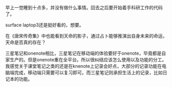 早上一觉睡到十点多，并没有做什么事情。回去之后要开始着手科研工作的代码了。

surface laptop3还是挺好看的，想要。

在《唐宋传奇集》中也能看到天命的影子，通过占卜能够推演出自身未来的命运，天命是否真的存在？

三星笔记和onenote相比，三星笔记在移动端的体验要好于onenote，毕竟都是自家生产的。但是onenote重在全平台。所以很纠结应该怎么使用以及功能的分工。我感觉关于课堂笔记之类的还是在knenote上记录会好点，大部分的记录功能在电脑端完成，移动端只需要可以复习即可。而三星笔记则承担生活上的记录，比如日记本的功能。
